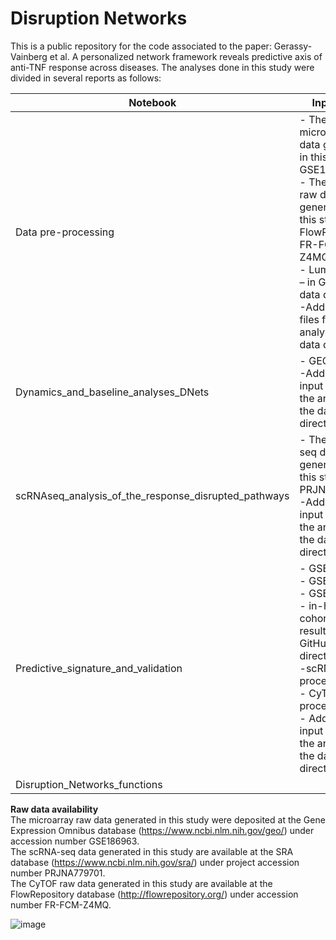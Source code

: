 # Disruption Networks
This is a public repository for the code associated to the paper: Gerassy-Vainberg et al. A personalized network framework reveals predictive axis of anti-TNF response across diseases.
The analyses done in this study were divided in several reports as follows:  

| Notebook | Input data | Figures |
| --- | --- | --- |
| Data pre-processing | - The microarray raw data generated in this study: GSE186963. <br> - The CyTOF raw data generated in this study: FlowRepository FR-FCM-Z4MQ. <br> - Luminex data – in GitHub data directory. <br> -Additional files for the analysis in the data directory | S2 |
| Dynamics_and_baseline_analyses_DNets | - GEO94648 <br> -Additional input files for the analysis in the data directory | Fig 1, 2, 3, 4a-b <br> S1, S3, S4, S5 |
| scRNAseq_analysis_of_the_response_disrupted_pathways | - The scRNA-seq data generated in this study: PRJNA779701. <br> -Additional input files for the analysis in the data directory | Fig 4c-d, <br> S6 |
| Predictive_signature_and_validation | - GSE20690 <br> - GSE33377 <br> - GSE42296 <br> - in-house CD cohort- qPCR results- in GitHub data directory <br> -scRNAseq processed data <br> - CyTOF processed data <br> - Additional input files for the analysis in the data directory | Fig 4e, Fig 5 <br> S7, S8 |
| Disruption_Networks_functions | | |

**Raw data availability** <br>
The microarray raw data generated in this study were deposited at the Gene Expression Omnibus database (https://www.ncbi.nlm.nih.gov/geo/) under accession number GSE186963. <br>
The scRNA-seq data generated in this study are available at the SRA database (https://www.ncbi.nlm.nih.gov/sra/) under project accession number PRJNA779701. <br>
The CyTOF raw data generated in this study are available at the FlowRepository database (http://flowrepository.org/) under accession number FR-FCM-Z4MQ. <br>

![image](https://github.com/ShiranVaniberg/Disruption_Networks_and_IFX_response/assets/51864609/2536d642-e7f7-4050-a189-112d8461f64a)
